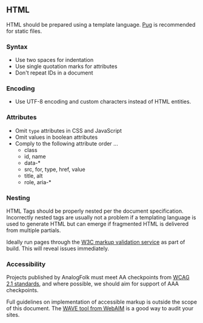 ## HTML

HTML should be prepared using a template language. [Pug](/pug) is recommended
for static files.

### Syntax

- Use two spaces for indentation
- Use single quotation marks for attributes
- Don't repeat IDs in a document

### Encoding

- Use UTF-8 encoding and custom characters instead of HTML entities.

### Attributes

- Omit `type` attributes in CSS and JavaScript
- Omit values in boolean attributes
- Comply to the following attribute order ...
  - class
  - id, name
  - data-*
  - src, for, type, href, value
  - title, alt
  - role, aria-*

### Nesting

HTML Tags should be properly nested per the document specification.
Incorrectly nested tags are usually not a problem if a templating language 
is used to generate HTML but can emerge if fragmented HTML is delivered from
multiple partials.

Ideally run pages through the [W3C markup validation service][w3c-validation]
as part of build. This will reveal issues immediately.

### Accessibility

Projects published by AnalogFolk must meet AA checkpoints from 
[WCAG 2.1 standards][wcag], and where possible, we should aim for support 
of AAA checkpoints.

Full guidelines on implementation of accessible markup is outside the scope of
this document. The [WAVE tool from WebAIM][wave] is a good way to audit your sites.

[pug]: https://pugjs.org/api/getting-started.html
[w3c-validation]: https://validator.w3.org/
[wcag]: https://www.w3.org/TR/WCAG20/
[wave]: https://wave.webaim.org/extension/
